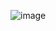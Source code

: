 ![image](https://github.com/yl-me/Notes-of-computer-graphics/tree/master/NeHe/Lesson30.%20Collision%20Detection)
